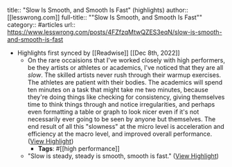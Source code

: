 title:: "Slow Is Smooth, and Smooth Is Fast" (highlights)
author:: [[lesswrong.com]]
full-title:: ""Slow Is Smooth, and Smooth Is Fast""
category:: #articles
url:: https://www.lesswrong.com/posts/4FZfzqMtwQZES3eqN/slow-is-smooth-and-smooth-is-fast

- Highlights first synced by [[Readwise]] [[Dec 8th, 2022]]
	- On the rare occaisions that I've worked closely with high performers, be they artists or athletes or academics, I've noticed that they are all *slow*. The skilled artists never rush through their warmup exercises. The athletes are patient with their bodies. The academics will spend ten minutes on a task that might take me two minutes, because they're doing things like checking for consistency, giving themselves time to think things through and notice irregularities, and perhaps even formatting a table or graph to look nicer even if it's not necessarily ever going to be seen by anyone but themselves. The end result of all this "slowness" at the micro level is acceleration and efficiency at the macro level, and improved overall performance. ([View Highlight](https://read.readwise.io/read/01gkr6tg3q2gvfmj0qadbeccm7))
		- **Tags**: #[[high performance]]
	- "Slow is steady, steady is smooth, smooth is fast." ([View Highlight](https://read.readwise.io/read/01gkr6vexdq5c347jzzgmj9xvs))